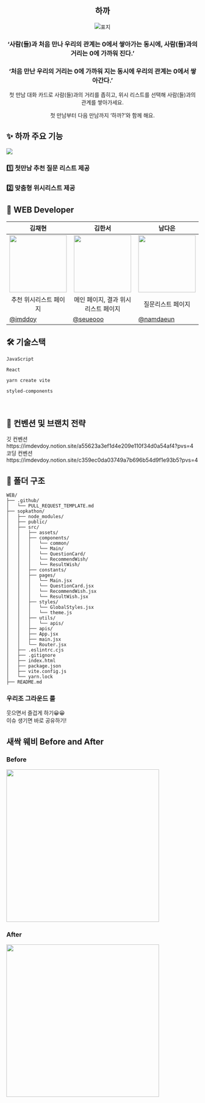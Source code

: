 <div align="center">

<h2>하까</h2>

![표지](https://github.com/NOW-SOPT-SOPKATHON-WEB-TEAM5/WEB/assets/90364711/5074b738-cf7d-4401-b4c2-b245228c79a2)

<h3>‘사람(들)과 처음 만나 우리의 관계는 0에서 쌓아가는 동시에, 사람(들)과의 거리는 0에 가까워 진다.’</h3>
<h3>‘처음 만난 우리의 거리는 0에 가까워 지는 동시에 우리의 관계는 0에서 쌓아간다.’</h3>

첫 만남 대화 카드로 사람(들)과의 거리를 좁히고,
위시 리스트를 선택해 사람(들)과의 관계를 쌓아가세요.


첫 만남부터 다음 만남까지 ‘하까?’와 함께 해요.
</div>

<h2> ✨ 하까 주요 기능 </h2>
<img src="https://github.com/NOW-SOPT-SOPKATHON-WEB-TEAM5/WEB/assets/108131226/e16f51fc-08d8-41d4-97fa-c4e818537de9" />
<h3> 1️⃣ 첫만남 추천 질문 리스트 제공</h3>


<h3> 2️⃣ 맞춤형 위시리스트 제공</h3>


## 🌱 WEB Developer

| <center> 김채현 </center>                                                                          | <center>김한서 </center>                                                                                | <center>남다은</center>                                                                           |
| -------------------------------------------------------------------------------------------------- | ------------------------------------------------------------------------------------------------------- | ------------------------------------------------------------------------------------------------- |
| <center> <img width="150px" src="https://avatars.githubusercontent.com/u/90364711?v=4" /></center> | <center><img width="150px" src="https://avatars.githubusercontent.com/u/108131226?s=64&v=4" /></center> | <center><img width="150px" src="https://avatars.githubusercontent.com/u/96781926?v=4" /></center> |
| <center>추천 위시리스트 페이지</center>                                                                | <center>메인 페이지, 결과 위시리스트 페이지</center>                                                                     | <center>질문리스트 페이지</center>                                                               |
| [@imddoy](https://github.com/imddoy)                                                               | [@seueooo](https://github.com/seueooo)                                                                  | [@namdaeun](https://github.com/namdaeun)                                                          |


<h2> 🛠 기술스택 </h2>

`JavaScript`

`React`

`yarn create vite` 

`styled-components`   

<br/>

<h2>  📄 컨벤션 및 브랜치 전략 </h2>
깃 컨벤션 https://imdevdoy.notion.site/a55623a3ef1d4e209e110f34d0a54af4?pvs=4 <br />
코딩 컨벤션 https://imdevdoy.notion.site/c359ec0da03749a7b696b54d9f1e93b5?pvs=4

<br/>

<h2> 📁 폴더 구조 </h2>

```
WEB/
├── .github/
│   └── PULL_REQUEST_TEMPLATE.md
├── sopkathon/
│   ├── node_modules/
│   ├── public/
│   ├── src/
│   │   ├── assets/
│   │   ├── components/
│   │   │   └── common/
│   │   │   └── Main/
│   │   │   └── QuestionCard/
│   │   │   └── RecommendWish/
│   │   │   └── ResultWish/
│   │   ├── constants/
│   │   ├── pages/
│   │   │   └── Main.jsx
│   │   │   └── QuestionCard.jsx
│   │   │   └── RecommendWish.jsx
│   │   │   └── ResultWish.jsx
│   │   ├── styles/
│   │   │   └── GlobalStyles.jsx
│   │   │   └── theme.js
│   │   ├── utils/
│   │   │   └── apis/
│   │   ├── apis/
│   │   ├── App.jsx
│   │   ├── main.jsx
│   │   └── Router.jsx
│   ├── .eslintrc.cjs
│   ├── .gitignore
│   ├── index.html
│   ├── package.json
│   ├── vite.config.js
│   └── yarn.lock
├── README.md
```

<h3>우리조 그라운드 룰</h3>
웃으면서 즐겁게 하기😀😀 <br />
이슈 생기면 바로 공유하기!

<h2> 새싹 웨비 Before and After</h2>
<h3>Before</h3>
<img src="https://github.com/NOW-SOPT-SOPKATHON-WEB-TEAM5/WEB/assets/90364711/ca3321d9-32df-49ea-a507-146eb6a2412b" width="400px" />
 
<h3>After</h3>

<img src="https://github.com/NOW-SOPT-SOPKATHON-WEB-TEAM5/WEB/assets/108131226/c8ef0f60-820a-435f-9e87-1b65df8d9c09" width="400px" />
